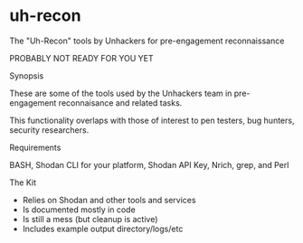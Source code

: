 # uh-recon
The "Uh-Recon" tools by Unhackers for pre-engagement reconnaissance

PROBABLY NOT READY FOR YOU YET

Synopsis

These are some of the tools used by the Unhackers team in 
pre-engagement reconnaisance and related tasks. 

This functionality overlaps with those of interest to pen testers, 
bug hunters, security researchers.

Requirements

BASH, Shodan CLI for your platform, Shodan API Key, Nrich, grep, and Perl

The Kit

  - Relies on Shodan and other tools and services
  - Is documented mostly in code
  - Is still a mess (but cleanup is active)
  - Includes example output directory/logs/etc

